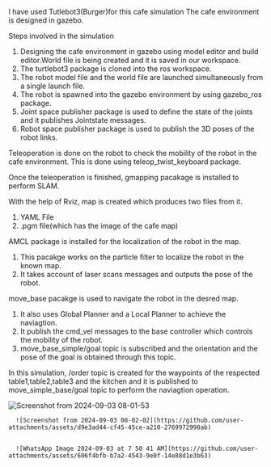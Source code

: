 I have used Tutlebot3(Burger)for this cafe simulation
The cafe environment is designed in gazebo.



Steps involved in the simulation
1) Designing the cafe environment in gazebo using model editor and build editor.World file is being created and it is saved in our workspace.
2) The turtlebot3 package is cloned into  the ros workspace.
3) The robot model file and the world file are launched simultaneously from a single launch file.
4) The robot is spawned into the gazebo environment by using gazebo_ros package.
5) Joint  space publisher package is used to define the state of the joints and it publishes Jointstate messages.
6) Robot space publisher package is used to publish the 3D poses of the robot links.

Teleoperation is  done on the robot to check the mobility of the robot in the cafe environment. This is done using teleop_twist_keyboard package.

Once the teleoperation is finished, gmapping pacakage is installed to perform SLAM.

With the help of Rviz, map is created which produces two files from it.
   1) YAML File
   2) .pgm file(which has the image of the cafe map)


 AMCL package is installed for the localization of the robot in the map.
   1) This pacakge works on the particle filter to localize the robot in the known map.
   2) It takes account of laser scans messages and outputs the pose of the robot.

move_base pacakge is used to navigate the robot in the desred map.
  1) It also uses Global Planner and a Local Planner to achieve the naviagtion.
  2) It publish the cmd_vel messages to the base controller which controls the mobility of the robot.
  3) move_base_simple/goal topic is subscribed and the orientation and the pose of the goal is obtained through this topic.



In this simulation, /order topic is created for the waypoints of the respected table1,table2,table3 and the kitchen and it is published to move_simple_base/goal topic  to perform the naviagtion operation.

![Screenshot from 2024-09-03 08-01-53](https://github.com/user-attachments/assets/1a1c38c0-9ccf-459c-80d7-8f53b4ad3319)



      ![Screenshot from 2024-09-03 08-02-02](https://github.com/user-attachments/assets/d9e3ad44-cf45-45ce-a210-2769972990ab)


      ![WhatsApp Image 2024-09-03 at 7 50 41 AM](https://github.com/user-attachments/assets/606f4bfb-b7a2-4543-9e0f-14e88d1e3b63)


